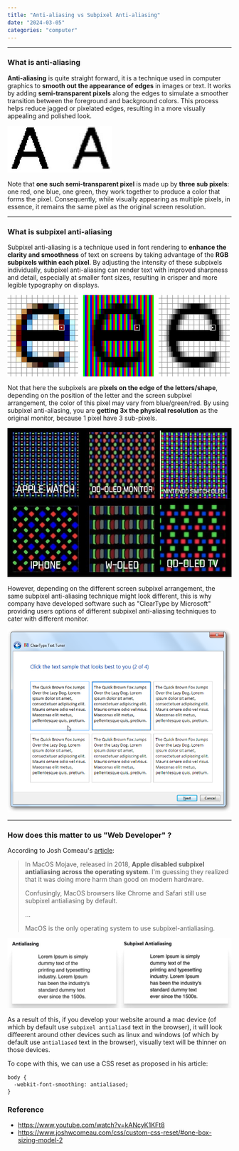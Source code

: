 ```yaml
---
title: "Anti-aliasing vs Subpixel Anti-aliasing"
date: "2024-03-05"
categories: "computer"
---
```




---

### What is anti-aliasing



**Anti-aliasing** is quite straight forward, it is a technique used in computer graphics to **smooth out the appearance of edges** in images or text. It works by adding **semi-transparent pixels** along the edges to simulate a smoother transition between the foreground and background colors. This process helps reduce jagged or pixelated edges, resulting in a more visually appealing and polished look.

![2024-03-05T161210](2024-03-05T161210.png)

Note that **one such semi-transparent pixel** is made up by **three sub pixels**: one red, one blue, one green, they work together to produce a color that forms the pixel. Consequently, while visually appearing as multiple pixels, in essence, it remains the same pixel as the original screen resolution.



---

### What is subpixel anti-aliasing

Subpixel anti-aliasing is a technique used in font rendering to **enhance the clarity and smoothness** of text on screens by taking advantage of the **RGB subpixels within each pixel**. By adjusting the intensity of these subpixels individually, subpixel anti-aliasing can render text with improved sharpness and detail, especially at smaller font sizes, resulting in crisper and more legible typography on displays.

![image-20240305160927349](image-20240305160927349.png)

Not that here the subpixels are **pixels on the edge of the letters/shape**, depending on the position of the letter and the screen subpixel arrangement, the color of this pixel may vary from blue/green/red. By using subpixel anti-aliasing, you are **getting 3x the physical resolution** as the original monitor, because 1 pixel have 3 sub-pixels.

![2024-03-05T161356](2024-03-05T161356.jpg)



However, depending on the different screen subpixel arrangement, the same subpixel anti-aliasing technique might look different, this is why company have developed software such as "ClearType by Microsoft"  providing users options of different subpixel anti-aliasing techniques to cater with different monitor.

![Is there a way to manually adjust ClearType in Windows without "choosing  which looks best"? - Super User](g2auK.png)

---

### How does this matter to us "Web Developer" ?

According to Josh Comeau's [article](https://www.joshwcomeau.com/css/custom-css-reset/#one-box-sizing-model-2):

>   In MacOS Mojave, released in 2018, **Apple disabled subpixel antialiasing across the operating system**. I'm guessing they realized that it was doing more harm than good on modern hardware.
>
>   Confusingly, MacOS browsers like Chrome and Safari still use subpixel antialiasing by default.
>
>   ...
>
>   MacOS is the only operating system to use subpixel-antialiasing.



![2024-03-05T162256](2024-03-05T162256.jpg)

As a result of this, if you develop your website around a mac device (of which by default use `subpixel antialiasd` text in the browser), it will look diffeerent around other devices such as linux and windows (of which by default use `antialiased` text in the browser), visually text will be thinner on those devices.



To cope with this, we can use a CSS reset as proposed in his article:

```
body {
  -webkit-font-smoothing: antialiased;
}
```


### Reference
- https://www.youtube.com/watch?v=kANcyK1KFt8
- https://www.joshwcomeau.com/css/custom-css-reset/#one-box-sizing-model-2

